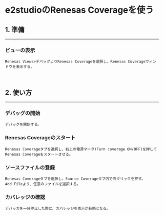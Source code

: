 # e2studioのRenesas Coverageを使う

## 1. 準備
---
### ビューの表示
    Renesas Views>デバッグよりRenesas Coverageを選択し、Renesas Coverageウィンドウを表示する。
<br>

## 2. 使い方
---
### デバッグの開始
    デバッグを開始する。

### Renesas Coverageのスタート
    Renesas Coverageタブを選択し、右上の電源マーク(Turn coverage ON/OFF)を押して
    Renesas Coverageをスタートさせる。

### ソースファイルの登録
    Renesas Coverageタブを選択し、Source Coverageタブ内で右クリックを押す。
    Add Fileより、任意のファイルを選択する。

### カバレッジの確認
    デバッガを一時停止した際に、カバレッジを表示が有効となる。
